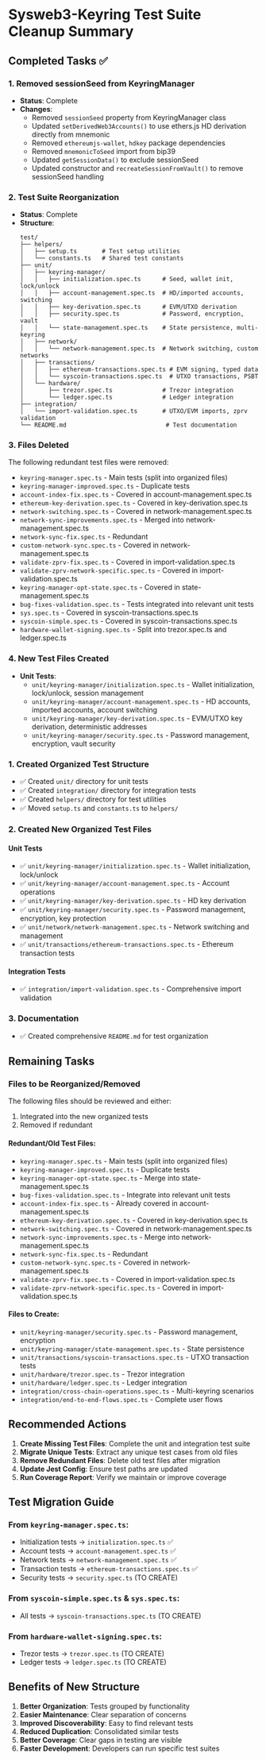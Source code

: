 # Sysweb3-Keyring Test Suite Cleanup Summary

## Completed Tasks ✅

### 1. Removed sessionSeed from KeyringManager

- **Status**: Complete
- **Changes**:
  - Removed `sessionSeed` property from KeyringManager class
  - Updated `setDerivedWeb3Accounts()` to use ethers.js HD derivation directly from mnemonic
  - Removed `ethereumjs-wallet`, `hdkey` package dependencies
  - Removed `mnemonicToSeed` import from bip39
  - Updated `getSessionData()` to exclude sessionSeed
  - Updated constructor and `recreateSessionFromVault()` to remove sessionSeed handling

### 2. Test Suite Reorganization

- **Status**: Complete
- **Structure**:
  ```
  test/
  ├── helpers/
  │   ├── setup.ts       # Test setup utilities
  │   └── constants.ts   # Shared test constants
  ├── unit/
  │   ├── keyring-manager/
  │   │   ├── initialization.spec.ts      # Seed, wallet init, lock/unlock
  │   │   ├── account-management.spec.ts  # HD/imported accounts, switching
  │   │   ├── key-derivation.spec.ts      # EVM/UTXO derivation
  │   │   ├── security.spec.ts            # Password, encryption, vault
  │   │   └── state-management.spec.ts    # State persistence, multi-keyring
  │   ├── network/
  │   │   └── network-management.spec.ts  # Network switching, custom networks
  │   ├── transactions/
  │   │   ├── ethereum-transactions.spec.ts # EVM signing, typed data
  │   │   └── syscoin-transactions.spec.ts  # UTXO transactions, PSBT
  │   └── hardware/
  │       ├── trezor.spec.ts              # Trezor integration
  │       └── ledger.spec.ts              # Ledger integration
  ├── integration/
  │   └── import-validation.spec.ts       # UTXO/EVM imports, zprv validation
  └── README.md                            # Test documentation
  ```

### 3. Files Deleted

The following redundant test files were removed:

- `keyring-manager.spec.ts` - Main tests (split into organized files)
- `keyring-manager-improved.spec.ts` - Duplicate tests
- `account-index-fix.spec.ts` - Covered in account-management.spec.ts
- `ethereum-key-derivation.spec.ts` - Covered in key-derivation.spec.ts
- `network-switching.spec.ts` - Covered in network-management.spec.ts
- `network-sync-improvements.spec.ts` - Merged into network-management.spec.ts
- `network-sync-fix.spec.ts` - Redundant
- `custom-network-sync.spec.ts` - Covered in network-management.spec.ts
- `validate-zprv-fix.spec.ts` - Covered in import-validation.spec.ts
- `validate-zprv-network-specific.spec.ts` - Covered in import-validation.spec.ts
- `keyring-manager-opt-state.spec.ts` - Covered in state-management.spec.ts
- `bug-fixes-validation.spec.ts` - Tests integrated into relevant unit tests
- `sys.spec.ts` - Covered in syscoin-transactions.spec.ts
- `syscoin-simple.spec.ts` - Covered in syscoin-transactions.spec.ts
- `hardware-wallet-signing.spec.ts` - Split into trezor.spec.ts and ledger.spec.ts

### 4. New Test Files Created

- **Unit Tests**:
  - `unit/keyring-manager/initialization.spec.ts` - Wallet initialization, lock/unlock, session management
  - `unit/keyring-manager/account-management.spec.ts` - HD accounts, imported accounts, account switching
  - `unit/keyring-manager/key-derivation.spec.ts` - EVM/UTXO key derivation, deterministic addresses
  - `unit/keyring-manager/security.spec.ts` - Password management, encryption, vault security

### 1. Created Organized Test Structure

- ✅ Created `unit/` directory for unit tests
- ✅ Created `integration/` directory for integration tests
- ✅ Created `helpers/` directory for test utilities
- ✅ Moved `setup.ts` and `constants.ts` to `helpers/`

### 2. Created New Organized Test Files

#### Unit Tests

- ✅ `unit/keyring-manager/initialization.spec.ts` - Wallet initialization, lock/unlock
- ✅ `unit/keyring-manager/account-management.spec.ts` - Account operations
- ✅ `unit/keyring-manager/key-derivation.spec.ts` - HD key derivation
- ✅ `unit/keyring-manager/security.spec.ts` - Password management, encryption, key protection
- ✅ `unit/network/network-management.spec.ts` - Network switching and management
- ✅ `unit/transactions/ethereum-transactions.spec.ts` - Ethereum transaction tests

#### Integration Tests

- ✅ `integration/import-validation.spec.ts` - Comprehensive import validation

### 3. Documentation

- ✅ Created comprehensive `README.md` for test organization

## Remaining Tasks

### Files to be Reorganized/Removed

The following files should be reviewed and either:

1. Integrated into the new organized tests
2. Removed if redundant

#### Redundant/Old Test Files:

- `keyring-manager.spec.ts` - Main tests (split into organized files)
- `keyring-manager-improved.spec.ts` - Duplicate tests
- `keyring-manager-opt-state.spec.ts` - Merge into state-management.spec.ts
- `bug-fixes-validation.spec.ts` - Integrate into relevant unit tests
- `account-index-fix.spec.ts` - Already covered in account-management.spec.ts
- `ethereum-key-derivation.spec.ts` - Covered in key-derivation.spec.ts
- `network-switching.spec.ts` - Covered in network-management.spec.ts
- `network-sync-improvements.spec.ts` - Merge into network-management.spec.ts
- `network-sync-fix.spec.ts` - Redundant
- `custom-network-sync.spec.ts` - Covered in network-management.spec.ts
- `validate-zprv-fix.spec.ts` - Covered in import-validation.spec.ts
- `validate-zprv-network-specific.spec.ts` - Covered in import-validation.spec.ts

#### Files to Create:

- `unit/keyring-manager/security.spec.ts` - Password management, encryption
- `unit/keyring-manager/state-management.spec.ts` - State persistence
- `unit/transactions/syscoin-transactions.spec.ts` - UTXO transaction tests
- `unit/hardware/trezor.spec.ts` - Trezor integration
- `unit/hardware/ledger.spec.ts` - Ledger integration
- `integration/cross-chain-operations.spec.ts` - Multi-keyring scenarios
- `integration/end-to-end-flows.spec.ts` - Complete user flows

## Recommended Actions

1. **Create Missing Test Files**: Complete the unit and integration test suite
2. **Migrate Unique Tests**: Extract any unique test cases from old files
3. **Remove Redundant Files**: Delete old test files after migration
4. **Update Jest Config**: Ensure test paths are updated
5. **Run Coverage Report**: Verify we maintain or improve coverage

## Test Migration Guide

### From `keyring-manager.spec.ts`:

- Initialization tests → `initialization.spec.ts` ✅
- Account tests → `account-management.spec.ts` ✅
- Network tests → `network-management.spec.ts` ✅
- Transaction tests → `ethereum-transactions.spec.ts` ✅
- Security tests → `security.spec.ts` (TO CREATE)

### From `syscoin-simple.spec.ts` & `sys.spec.ts`:

- All tests → `syscoin-transactions.spec.ts` (TO CREATE)

### From `hardware-wallet-signing.spec.ts`:

- Trezor tests → `trezor.spec.ts` (TO CREATE)
- Ledger tests → `ledger.spec.ts` (TO CREATE)

## Benefits of New Structure

1. **Better Organization**: Tests grouped by functionality
2. **Easier Maintenance**: Clear separation of concerns
3. **Improved Discoverability**: Easy to find relevant tests
4. **Reduced Duplication**: Consolidated similar tests
5. **Better Coverage**: Clear gaps in testing are visible
6. **Faster Development**: Developers can run specific test suites
